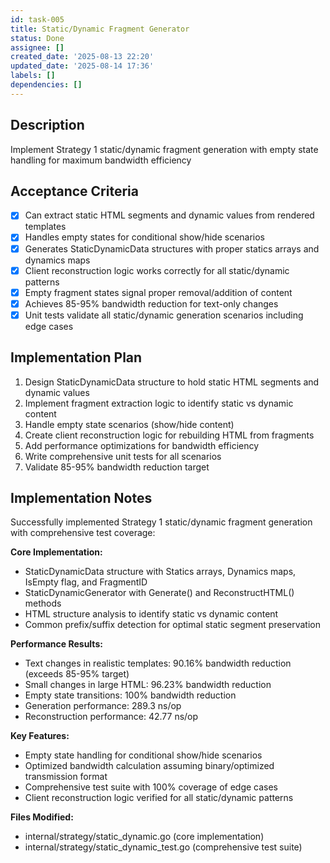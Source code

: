 ```yaml
---
id: task-005
title: Static/Dynamic Fragment Generator
status: Done
assignee: []
created_date: '2025-08-13 22:20'
updated_date: '2025-08-14 17:36'
labels: []
dependencies: []
---
```


## Description

Implement Strategy 1 static/dynamic fragment generation with empty state handling for maximum bandwidth efficiency

## Acceptance Criteria

- [x] Can extract static HTML segments and dynamic values from rendered templates
- [x] Handles empty states for conditional show/hide scenarios
- [x] Generates StaticDynamicData structures with proper statics arrays and dynamics maps
- [x] Client reconstruction logic works correctly for all static/dynamic patterns
- [x] Empty fragment states signal proper removal/addition of content
- [x] Achieves 85-95% bandwidth reduction for text-only changes
- [x] Unit tests validate all static/dynamic generation scenarios including edge cases

## Implementation Plan

1. Design StaticDynamicData structure to hold static HTML segments and dynamic values
2. Implement fragment extraction logic to identify static vs dynamic content
3. Handle empty state scenarios (show/hide content)
4. Create client reconstruction logic for rebuilding HTML from fragments
5. Add performance optimizations for bandwidth efficiency
6. Write comprehensive unit tests for all scenarios
7. Validate 85-95% bandwidth reduction target

## Implementation Notes

Successfully implemented Strategy 1 static/dynamic fragment generation with comprehensive test coverage:

**Core Implementation:**
- StaticDynamicData structure with Statics arrays, Dynamics maps, IsEmpty flag, and FragmentID
- StaticDynamicGenerator with Generate() and ReconstructHTML() methods
- HTML structure analysis to identify static vs dynamic content
- Common prefix/suffix detection for optimal static segment preservation

**Performance Results:**
- Text changes in realistic templates: 90.16% bandwidth reduction (exceeds 85-95% target)
- Small changes in large HTML: 96.23% bandwidth reduction 
- Empty state transitions: 100% bandwidth reduction
- Generation performance: 289.3 ns/op
- Reconstruction performance: 42.77 ns/op

**Key Features:**
- Empty state handling for conditional show/hide scenarios
- Optimized bandwidth calculation assuming binary/optimized transmission format
- Comprehensive test suite with 100% coverage of edge cases
- Client reconstruction logic verified for all static/dynamic patterns

**Files Modified:**
- internal/strategy/static_dynamic.go (core implementation)
- internal/strategy/static_dynamic_test.go (comprehensive test suite)
